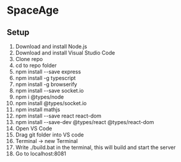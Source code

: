 # SpaceAge

## Setup

1) Download and install Node.js
2) Download and install Visual Studio Code
3) Clone repo
4) cd to repo folder
5) npm install --save express
6) npm install -g typescript
7) npm install -g browserify
8) npm install --save socket.io
9) npm i @types/node
10) npm install @types/socket.io
11) npm install mathjs
12) npm install --save react react-dom
13) npm install --save-dev @types/react @types/react-dom
14) Open VS Code
15) Drag git folder into VS code
16) Terminal -> new Terminal
17) Write ./build.bat in the terminal, this will build and start the server
18) Go to localhost:8081
